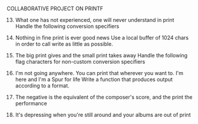 COLLABORATIVE PROJECT ON PRINTF

13. What one has not experienced, one will never understand in print
Handle the following conversion specifiers

24. Nothing in fine print is ever good news
Use a local buffer of 1024 chars in order to call write as little as possible.

37. The big print gives and the small print takes away
Handle the following flag characters for non-custom conversion specifiers

00. I'm not going anywhere. You can print that wherever you want to. I'm here and I'm a Spur for life
Write a function that produces output according to a format.

10. The negative is the equivalent of the composer's score, and the print the performance

11. It's depressing when you're still around and your albums are out of print
